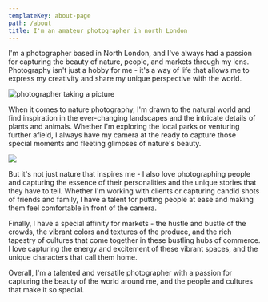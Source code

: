 ```yaml
---
templateKey: about-page
path: /about
title: I'm an amateur photographer in north London
---
```



I'm a photographer based in North London, and I've always had a passion for capturing the beauty of nature, people, and markets through my lens. Photography isn't just a hobby for me - it's a way of life that allows me to express my creativity and share my unique perspective with the world.

![photographer taking a picture](/img/me.png)



When it comes to nature photography, I'm drawn to the natural world and find inspiration in the ever-changing landscapes and the intricate details of plants and animals. Whether I'm exploring the local parks or venturing further afield, I always have my camera at the ready to capture those special moments and fleeting glimpses of nature's beauty.

![](/img/img_20210519_171137_486.jpg)

But it's not just nature that inspires me - I also love photographing people and capturing the essence of their personalities and the unique stories that they have to tell. Whether I'm working with clients or capturing candid shots of friends and family, I have a talent for putting people at ease and making them feel comfortable in front of the camera.

Finally, I have a special affinity for markets - the hustle and bustle of the crowds, the vibrant colors and textures of the produce, and the rich tapestry of cultures that come together in these bustling hubs of commerce. I love capturing the energy and excitement of these vibrant spaces, and the unique characters that call them home.

Overall, I'm a talented and versatile photographer with a passion for capturing the beauty of the world around me, and the people and cultures that make it so special.